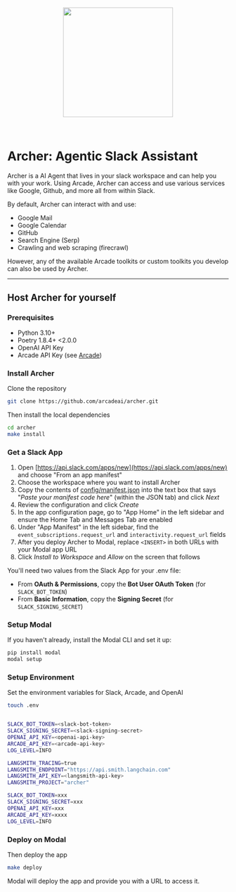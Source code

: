 <!-- A placeholder for a toolkit logo or cover image. Remove or replace with your own. -->
<h3 align="center">
  <a name="readme-top"></a>
  <img
    src="https://docs.arcade.dev/images/logo/arcade-logo.png"
    style="width: 250px;"
  >
</h3>

<br>

# Archer: Agentic Slack Assistant

Archer is a AI Agent that lives in your slack workspace and can help you with your work.
Using Arcade, Archer can access and use various services like Google, Github, and more all
from within Slack.

By default, Archer can interact with and use:
- Google Mail
- Google Calendar
- GitHub
- Search Engine (Serp)
- Crawling and web scraping (firecrawl)

However, any of the available Arcade toolkits or custom toolkits you develop can also be
used by Archer.


----

## Host Archer for yourself

### Prerequisites

- Python 3.10+
- Poetry 1.8.4+ <2.0.0
- OpenAI API Key
- Arcade API Key (see [Arcade](https://docs.arcade.dev/home/api-keys))


### Install Archer

Clone the repository

```bash
git clone https://github.com/arcadeai/archer.git

```
Then install the local dependencies

```bash
cd archer
make install
```

### Get a Slack App

1. Open [https://api.slack.com/apps/new](https://api.slack.com/apps/new) and choose "From an app manifest"
2. Choose the workspace where you want to install Archer
3. Copy the contents of [config/manifest.json](./config/manifest.json) into the text box that says "*Paste your manifest code here*" (within the JSON tab) and click *Next*
4. Review the configuration and click *Create*
5. In the app configuration page, go to "App Home" in the left sidebar and ensure the Home Tab and Messages Tab are enabled
6. Under "App Manifest" in the left sidebar, find the `event_subscriptions.request_url` and `interactivity.request_url` fields
7. After you deploy Archer to Modal, replace `<INSERT>` in both URLs with your Modal app URL
8. Click *Install to Workspace* and *Allow* on the screen that follows

You'll need two values from the Slack App for your .env file:
- From **OAuth & Permissions**, copy the **Bot User OAuth Token** (for `SLACK_BOT_TOKEN`)
- From **Basic Information**, copy the **Signing Secret** (for `SLACK_SIGNING_SECRET`)


### Setup Modal

If you haven't already, install the Modal CLI and set it up:
```bash
pip install modal
modal setup
```


### Setup Environment

Set the environment variables for Slack, Arcade, and OpenAI

```bash
touch .env
```

```bash

SLACK_BOT_TOKEN=<slack-bot-token>
SLACK_SIGNING_SECRET=<slack-signing-secret>
OPENAI_API_KEY=<openai-api-key>
ARCADE_API_KEY=<arcade-api-key>
LOG_LEVEL=INFO

LANGSMITH_TRACING=true
LANGSMITH_ENDPOINT="https://api.smith.langchain.com"
LANGSMITH_API_KEY=<langsmith-api-key>
LANGSMITH_PROJECT="archer"

SLACK_BOT_TOKEN=xxx
SLACK_SIGNING_SECRET=xxx
OPENAI_API_KEY=xxx
ARCADE_API_KEY=xxxx
LOG_LEVEL=INFO

```

### Deploy on Modal

Then deploy the app

```bash
make deploy
```

Modal will deploy the app and provide you with a URL to access it.

